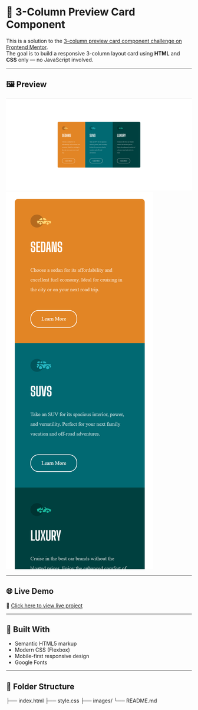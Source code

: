 # 🔲 3-Column Preview Card Component

This is a solution to the [3-column preview card component challenge on Frontend Mentor](https://www.frontendmentor.io/challenges/3column-preview-card-component-pH92eAR2-).  
The goal is to build a responsive 3-column layout card using **HTML** and **CSS** only — no JavaScript involved.

---

## 🖼️ Preview

![Desktop Preview](./images/Desktop-View.png)
![Mobile Preview](./images/Mobile-View.png)


---

## 🌐 Live Demo

🔗 [Click here to view live project](https://your-username.github.io/css-projects/Frontend%20Mentor/3-column-preview-card-component-main/)

---

## 🔧 Built With

- Semantic HTML5 markup  
- Modern CSS (Flexbox)  
- Mobile-first responsive design  
- Google Fonts

---

## 📁 Folder Structure

├── index.html
├── style.css
├── images/
└── README.md

